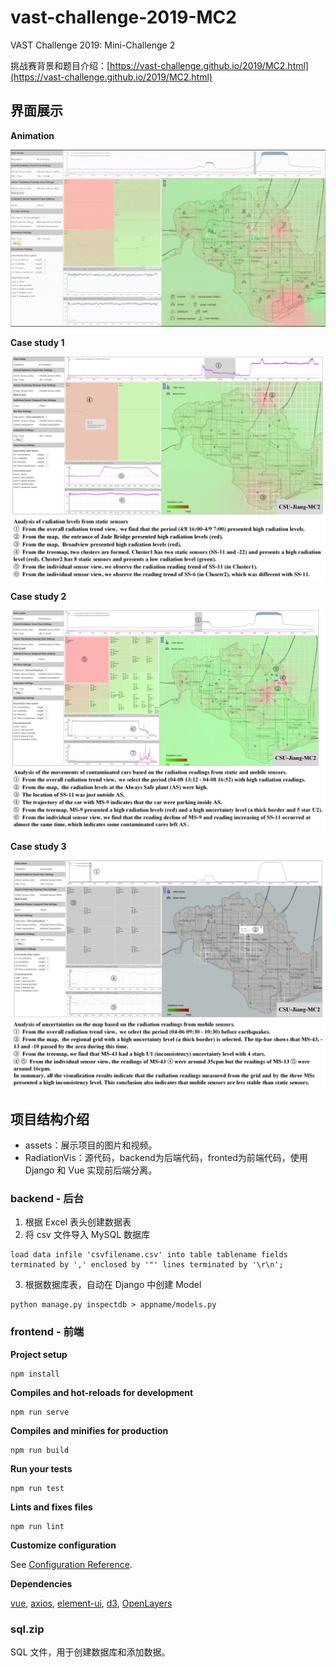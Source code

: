 # vast-challenge-2019-MC2
VAST Challenge 2019: Mini-Challenge 2

挑战赛背景和题目介绍：[https://vast-challenge.github.io/2019/MC2.html](https://vast-challenge.github.io/2019/MC2.html)

## 界面展示

**Animation**

![avatar](/assets/animation.gif)

**Case study 1**

![avatar](/assets/Case1.jpg)

**Case study 2**

![avatar](/assets/Case2.jpg)

**Case study 3**

![avatar](/assets/Case3.jpg)

## 项目结构介绍

* assets：展示项目的图片和视频。
* RadiationVis：源代码，backend为后端代码，fronted为前端代码，使用 Django 和 Vue 实现前后端分离。

### backend - 后台

1. 根据 Excel 表头创建数据表
2. 将 csv 文件导入 MySQL 数据库
```
load data infile 'csvfilename.csv' into table tablename fields terminated by ',' enclosed by '"' lines terminated by '\r\n';
```
3. 根据数据库表，自动在 Django 中创建 Model
```
python manage.py inspectdb > appname/models.py
```

### frontend - 前端

**Project setup**
```
npm install
```

**Compiles and hot-reloads for development**
```
npm run serve
```

**Compiles and minifies for production**
```
npm run build
```

**Run your tests**
```
npm run test
```

**Lints and fixes files**
```
npm run lint
```

**Customize configuration**

See [Configuration Reference](https://cli.vuejs.org/config/).


**Dependencies**

[vue](https://cn.vuejs.org/v2/guide/), [axios](https://www.kancloud.cn/yunye/axios/234845), [element-ui](http://element-cn.eleme.io/#/zh-CN), [d3](https://d3js.org/), [OpenLayers](https://openlayers.org/)

### sql.zip
SQL 文件，用于创建数据库和添加数据。

